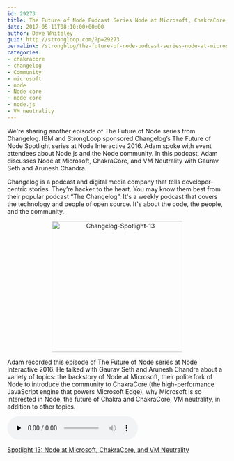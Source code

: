 ```yaml
---
id: 29273
title: The Future of Node Podcast Series Node at Microsoft, ChakraCore, and VM Neutrality
date: 2017-05-11T08:10:00+00:00
author: Dave Whiteley
guid: http://strongloop.com/?p=29273
permalink: /strongblog/the-future-of-node-podcast-series-node-at-microsoft-chakracore-and-vm-neutrality/
categories: 
- chakracore
- changelog
- Community
- microsoft
- node
- Node core
- node core
- node.js
- VM neutrality
---
```


<p>We're sharing another episode of The Future of Node series from Changelog. IBM and StrongLoop sponsored Changelog’s The Future of Node Spotlight series at Node Interactive 2016. Adam spoke with event attendees about Node.js and the Node community. In this podcast, Adam discusses Node at Microsoft, ChakraCore, and VM Neutrality with Gaurav Seth and Arunesh Chandra.</p>

<p>Changelog is a podcast and digital media company that tells developer-centric stories. They’re hacker to the heart. You may know them best from their popular podcast “The Changelog”. It's a weekly podcast that covers the technology and people of open source. It's about the code, the people, and the community.</p>

<p style="text-align: center;"><img class="alignnone size-medium" alt="Changelog-Spotlight-13" src="{{site.url}}/blog-assets/2017/03/Changelog-Spotlight-13.png" width="300" height="300" style="display:inline-block;"/></p>


<p>Adam recorded this episode of The Future of Node series at Node Interactive 2016. He talked with Gaurav Seth and Arunesh Chandra about a variety of topics: the backstory of Node at Microsoft, their polite fork of Node to introduce the community to ChakraCore (the high-performance JavaScript engine that powers Microsoft Edge), why Microsoft is so interested in Node, the future of Chakra and ChakraCore, VM neutrality, in addition to other topics.</p>

<audio class="changelog-episode" src="https://cdn.changelog.com/uploads/spotlight/13/spotlight-13.mp3" preload="none" controls="controls"></audio>


[Spotlight 13: Node at Microsoft, ChakraCore, and VM Neutrality](https://changelog.com/spotlight/13)

